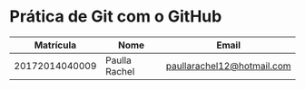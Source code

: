 # Prática de Git com o GitHub

Matrícula | Nome | Email
--- | --- | ---
20172014040009 | Paulla Rachel |paullarachel12@hotmail.com
